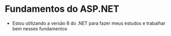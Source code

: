 # Fundamentos do ASP.NET
* Estou utilizando a versão 8 do .NET para fazer meus estudos e trabalhar bem nesses fundamentos
